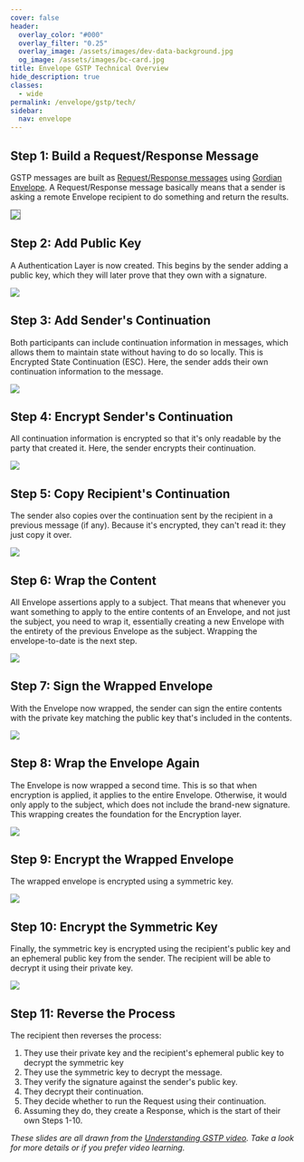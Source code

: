 ```yaml
---
cover: false
header:
  overlay_color: "#000"
  overlay_filter: "0.25"
  overlay_image: /assets/images/dev-data-background.jpg
  og_image: /assets/images/bc-card.jpg
title: Envelope GSTP Technical Overview
hide_description: true
classes:
  - wide
permalink: /envelope/gstp/tech/
sidebar:
  nav: envelope
---
```


## Step 1: Build a Request/Response Message

GSTP messages are built as [Request/Response messages](/envelope/request/) using [Gordian Envelope](/envelope/). A Request/Response message basically means that a sender is asking a remote Envelope recipient to do something and return the results. 

<img src="/assets/images/gstp-ex-1.jpeg" style="border: 1px solid gray !important">

## Step 2: Add Public Key

A Authentication Layer is now created. This begins by the sender adding a public key, which they will later prove that they own with a signature.

![](/assets/images/gstp-ex-2.jpeg)

## Step 3: Add Sender's Continuation

Both participants can include continuation information in messages, which allows them to maintain state without having to do so locally. This is Encrypted State Continuation (ESC). Here, the sender adds their own continuation information to the message.

![](/assets/images/gstp-ex-3.jpeg)

## Step 4: Encrypt Sender's Continuation

All continuation information is encrypted so that it's only readable by the party that created it. Here, the sender encrypts their continuation.

![](/assets/images/gstp-ex-4.jpeg)

## Step 5: Copy Recipient's Continuation

The sender also copies over the continuation sent by the recipient in a previous message (if any). Because it's encrypted, they can't read it: they just copy it over.

![](/assets/images/gstp-ex-5.jpeg)

## Step 6: Wrap the Content

All Envelope assertions apply to a subject. That means that whenever you want something to apply to the entire contents of an Envelope, and not just the subject, you need to wrap it, essentially creating a new Envelope with the entirety of the previous Envelope as the subject. Wrapping the envelope-to-date is the next step.

![](/assets/images/gstp-ex-6.jpeg)

## Step 7: Sign the Wrapped Envelope

With the Envelope now wrapped, the sender can sign the entire contents with the private key matching the public key that's included in the contents.

![](/assets/images/gstp-ex-7.jpeg)

## Step 8: Wrap the Envelope Again

The Envelope is now wrapped a second time. This is so that when encryption is applied, it applies to the entire Envelope. Otherwise, it would only apply to the subject, which does not include the brand-new signature. This wrapping creates the foundation for the Encryption layer.

![](/assets/images/gstp-ex-8.jpeg)

## Step 9: Encrypt the Wrapped Envelope

The wrapped envelope is encrypted using a symmetric key.

![](/assets/images/gstp-ex-9.jpeg)

## Step 10: Encrypt the Symmetric Key

Finally, the symmetric key is encrypted using the recipient's public key and an ephemeral public key from the sender. The recipient will be able to decrypt it using their private key.

![](/assets/images/gstp-ex-10.jpeg)

## Step 11: Reverse the Process

The recipient then reverses the process:

1. They use their private key and the recipient's ephemeral public key to decrypt the symmetric key
2. They use the symmetric key to decrypt the message.
3. They verify the signature against the sender's public key.
4. They decrypt their continuation.
5. They decide whether to run the Request using their continuation.
6. Assuming they do, they create a Response, which is the start of their own Steps 1-10.

_These slides are all drawn from the [Understanding GSTP video](https://www.youtube.com/watch?v=QnH14LkJOnI). Take a look for more details or if you prefer video learning._

